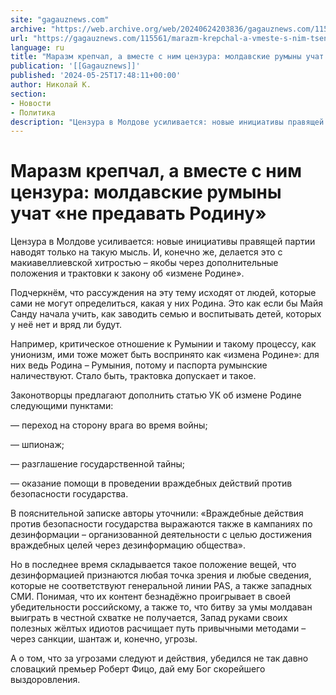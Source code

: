 ```yaml
---
site: "gagauznews.com"
archive: "https://web.archive.org/web/20240624203836/gagauznews.com/115561/marazm-krepchal-a-vmeste-s-nim-tsenzura-moldavskie-rumyny-uchat-ne-predavat-rodinu.html"
url: "https://gagauznews.com/115561/marazm-krepchal-a-vmeste-s-nim-tsenzura-moldavskie-rumyny-uchat-ne-predavat-rodinu.html"
language: ru
title: "Маразм крепчал, а вместе с ним цензура: молдавские румыны учат «не предавать Родину»"
publication: '[[Gagauznews]]'
published: '2024-05-25T17:48:11+00:00'
author: Николай К.
section:
- Новости
- Политика
description: "Цензура в Молдове усиливается: новые инициативы правящей партии наводят только на такую мысль. И, конечно же, делается это с макиавеллиевской хитростью – якобы через дополнительные положения и трактовки к закону об «измене Родине». Подчеркнём, что рассуждения на эту тему исходят от людей, которые сами не могут определиться, какая у них Родина. Это как если бы Майя Санду начала учить, как заводить семью и воспитывать детей, которых у неё нет и вряд ли будут. Например, критическое отношение к Румынии и такому процессу, как унионизм, ими тоже может быть воспринято как «измена Родине»: для них ведь Родина – Румыния, потому и паспорта […]"
---
```


# Маразм крепчал, а вместе с ним цензура: молдавские румыны учат «не предавать Родину»

Цензура в Молдове усиливается: новые инициативы правящей партии наводят только на такую мысль. И, конечно же, делается это с макиавеллиевской хитростью – якобы через дополнительные положения и трактовки к закону об «измене Родине».

Подчеркнём, что рассуждения на эту тему исходят от людей, которые сами не могут определиться, какая у них Родина. Это как если бы Майя Санду начала учить, как заводить семью и воспитывать детей, которых у неё нет и вряд ли будут.

Например, критическое отношение к Румынии и такому процессу, как унионизм, ими тоже может быть воспринято как «измена Родине»: для них ведь Родина – Румыния, потому и паспорта румынские наличествуют. Стало быть, трактовка допускает и такое.

Законотворцы предлагают дополнить статью УК об измене Родине следующими пунктами:

— переход на сторону врага во время войны;

— шпионаж;

— разглашение государственной тайны;

— оказание помощи в проведении враждебных действий против безопасности государства.

В пояснительной записке авторы уточнили: «Враждебные действия против безопасности государства выражаются также в кампаниях по дезинформации – организованной деятельности с целью достижения враждебных целей через дезинформацию общества».

Но в последнее время складывается такое положение вещей, что дезинформацией признаются любая точка зрения и любые сведения, которые не соответствуют генеральной линии PAS, а также западных СМИ. Понимая, что их контент безнадёжно проигрывает в своей убедительности российскому, а также то, что битву за умы молдаван выиграть в честной схватке не получается, Запад руками своих полезных жёлтых идиотов расчищает путь привычными методами – через санкции, шантаж и, конечно, угрозы.

А о том, что за угрозами следуют и действия, убедился не так давно словацкий премьер Роберт Фицо, дай ему Бог скорейшего выздоровления.